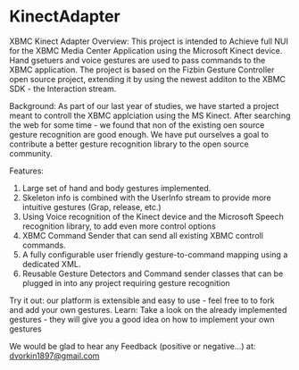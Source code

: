 KinectAdapter
=============

XBMC Kinect Adapter
Overview:
This project is intended to Achieve full NUI for the XBMC Media Center Application using the Microsoft Kinect device.
Hand gsetuers and voice gestures are used to pass commands to the XBMC application.
The project is based on the Fizbin Gesture Controller open source project, extending it by using the newest additon
to the XBMC SDK - the Interaction stream.

Background:
As part of our last year of studies, we have started a project meant to controll the XBMC applciation using the MS Kinect.
After searching the web for some time - we found that non of the existing oen source gesture recognition are good enough.
We have put ourselves a goal to contribute a better gesture recognition library to the open source community.

Features:
1. Large set of hand and body gestures implemented.
2. Skeleton info is combined with the UserInfo stream to provide more intuitive gestures (Grap, release, etc.)
3. Using Voice recognition of the Kinect device and the Microsoft Speech recognition library, to add even more control options
4. XBMC Command Sender that can send all existing XBMC controll commands.
5. A fully configurable user friendly gesture-to-command mapping using a dedicated XML.
6. Reusable Gesture Detectors and Command sender classes that can be plugged in into any project requiring gesture recognition

Try it out: our platform is extensible and easy to use - feel free to to fork and add your own gestures.
Learn: Take a look on the already implemented gestures - they will give you a good idea on how to implement your own gestures

We would be glad to hear any Feedback (positive or negative...) at: dvorkin1897@gmail.com
